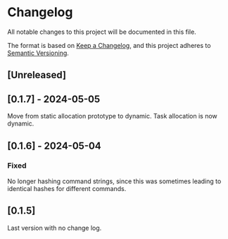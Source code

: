 # Changelog

All notable changes to this project will be documented in this file.

The format is based on [Keep a Changelog](https://keepachangelog.com/en/1.0.0/),
and this project adheres to [Semantic Versioning](https://semver.org/spec/v2.0.0.html).

## [Unreleased]

## [0.1.7] - 2024-05-05

Move from static allocation prototype to dynamic. Task allocation is now dynamic.

## [0.1.6] - 2024-05-04

### Fixed

No longer hashing command strings, since this was sometimes leading to identical hashes for different commands.

## [0.1.5]

Last version with no change log.
